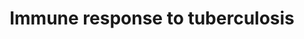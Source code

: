 ---
annotations:
- id: DOID:399
  parent: disease by infectious agent
  type: Disease Ontology
  value: tuberculosis
- id: PW:0000023
  parent: regulatory pathway
  type: Pathway Ontology
  value: immune response pathway
authors:
- Andra
- Egonw
- Khanspers
- Eweitz
citedin:
- link: PMC7756074
  title: A Network-Based Analysis Reveals the Mechanism Underlying Vitamin D in Suppressing
    Cytokine Storm and Virus in SARS-CoV-2 Infection (2020)
- link: PMC9537444
  title: Bioinformatics and systems-biology analysis to determine the effects of Coronavirus
    disease 2019 on patients with allergic asthma (2022)
communities: []
description: 'This pathway diagram is derived from Figure 6c in "The human immune
  response to tuberculosis and its treatment: a view from the blood" (PMID: 25703554,
  [https://www.ncbi.nlm.nih.gov/pmc/articles/PMC4368415 PMC4368415]). Proteins on
  this pathway have targeted assays available via the [https://assays.cancer.gov/available_assays?wp_id=WP4197
  CPTAC Assay Portal].'
last-edited: 2024-07-18
ndex: ab358379-8b69-11eb-9e72-0ac135e8bacf
organisms:
- Homo sapiens
redirect_from:
- /index.php/Pathway:WP4197
- /instance/WP4197
- /instance/WP4197_r134252
revision: r134252
schema-jsonld:
- '@context': https://schema.org/
  '@id': https://wikipathways.github.io/pathways/WP4197.html
  '@type': Dataset
  creator:
    '@type': Organization
    name: WikiPathways
  description: 'This pathway diagram is derived from Figure 6c in "The human immune
    response to tuberculosis and its treatment: a view from the blood" (PMID: 25703554,
    [https://www.ncbi.nlm.nih.gov/pmc/articles/PMC4368415 PMC4368415]). Proteins on
    this pathway have targeted assays available via the [https://assays.cancer.gov/available_assays?wp_id=WP4197
    CPTAC Assay Portal].'
  keywords:
  - IFI35
  - IFIT1
  - IFIT3
  - IFITM1
  - IFNAR1
  - IFNAR2
  - IFNGR1
  - IFNGR2
  - IRF1
  - IRF9
  - JAK1
  - JAK2
  - MX1
  - OAS1
  - PIAS1
  - PSMB8
  - PTPN2
  - SOCS1
  - STAT1
  - STAT2
  - TAP1
  - TYK2
  license: CC0
  name: Immune response to tuberculosis
seo: CreativeWork
title: Immune response to tuberculosis
wpid: WP4197
---
